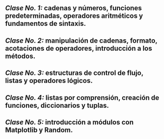 ## *Clase No. 1:* cadenas y números, funciones predeterminadas, operadores aritméticos y fundamentos de sintaxis.

## *Clase No. 2:* manipulación de cadenas, formato, acotaciones de operadores, introducción a los métodos.

## *Clase No. 3:* estructuras de control de flujo, listas y operadores lógicos.

## *Clase No. 4:* listas por comprensión, creación de funciones, diccionarios y tuplas.

## *Clase No. 5:* introducción a módulos con Matplotlib y Random.
